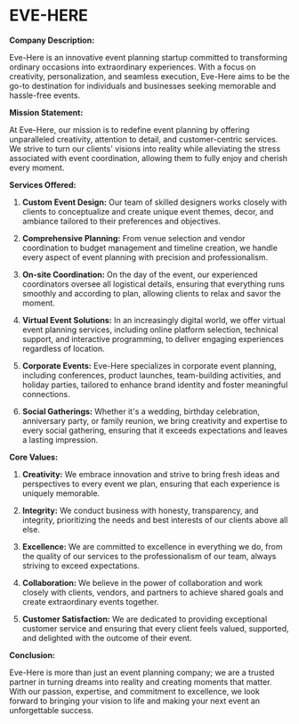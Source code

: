 # EVE-HERE

**Company Description:**

Eve-Here is an innovative event planning startup committed to transforming ordinary occasions into extraordinary experiences. With a focus on creativity, personalization, and seamless execution, Eve-Here aims to be the go-to destination for individuals and businesses seeking memorable and hassle-free events.

**Mission Statement:**

At Eve-Here, our mission is to redefine event planning by offering unparalleled creativity, attention to detail, and customer-centric services. We strive to turn our clients' visions into reality while alleviating the stress associated with event coordination, allowing them to fully enjoy and cherish every moment.

**Services Offered:**

1. **Custom Event Design:** Our team of skilled designers works closely with clients to conceptualize and create unique event themes, decor, and ambiance tailored to their preferences and objectives.

2. **Comprehensive Planning:** From venue selection and vendor coordination to budget management and timeline creation, we handle every aspect of event planning with precision and professionalism.

3. **On-site Coordination:** On the day of the event, our experienced coordinators oversee all logistical details, ensuring that everything runs smoothly and according to plan, allowing clients to relax and savor the moment.

4. **Virtual Event Solutions:** In an increasingly digital world, we offer virtual event planning services, including online platform selection, technical support, and interactive programming, to deliver engaging experiences regardless of location.

5. **Corporate Events:** Eve-Here specializes in corporate event planning, including conferences, product launches, team-building activities, and holiday parties, tailored to enhance brand identity and foster meaningful connections.

6. **Social Gatherings:** Whether it's a wedding, birthday celebration, anniversary party, or family reunion, we bring creativity and expertise to every social gathering, ensuring that it exceeds expectations and leaves a lasting impression.

**Core Values:**

1. **Creativity:** We embrace innovation and strive to bring fresh ideas and perspectives to every event we plan, ensuring that each experience is uniquely memorable.

2. **Integrity:** We conduct business with honesty, transparency, and integrity, prioritizing the needs and best interests of our clients above all else.

3. **Excellence:** We are committed to excellence in everything we do, from the quality of our services to the professionalism of our team, always striving to exceed expectations.

4. **Collaboration:** We believe in the power of collaboration and work closely with clients, vendors, and partners to achieve shared goals and create extraordinary events together.

5. **Customer Satisfaction:** We are dedicated to providing exceptional customer service and ensuring that every client feels valued, supported, and delighted with the outcome of their event.

**Conclusion:**

Eve-Here is more than just an event planning company; we are a trusted partner in turning dreams into reality and creating moments that matter. With our passion, expertise, and commitment to excellence, we look forward to bringing your vision to life and making your next event an unforgettable success.
